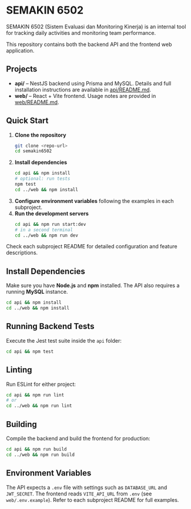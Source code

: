 # SEMAKIN 6502

SEMAKIN 6502 (Sistem Evaluasi dan Monitoring Kinerja) is an internal tool for tracking daily activities and monitoring team performance.

This repository contains both the backend API and the frontend web application.

## Projects

- **api/** – NestJS backend using Prisma and MySQL. Details and full installation instructions are available in [api/README.md](api/README.md).
- **web/** – React + Vite frontend. Usage notes are provided in [web/README.md](web/README.md).

## Quick Start

1. **Clone the repository**
   ```bash
   git clone <repo-url>
   cd semakin6502
   ```
2. **Install dependencies**
   ```bash
   cd api && npm install
   # optional: run tests
   npm test
   cd ../web && npm install
   ```
3. **Configure environment variables** following the examples in each subproject.
4. **Run the development servers**
   ```bash
   cd api && npm run start:dev
   # in a second terminal
   cd ../web && npm run dev
   ```

Check each subproject README for detailed configuration and feature descriptions.

## Install Dependencies

Make sure you have **Node.js** and **npm** installed. The API also requires a running **MySQL** instance.

```bash
cd api && npm install
cd ../web && npm install
```

## Running Backend Tests

Execute the Jest test suite inside the `api` folder:

```bash
cd api && npm test
```

## Linting

Run ESLint for either project:

```bash
cd api && npm run lint
# or
cd ../web && npm run lint
```

## Building

Compile the backend and build the frontend for production:

```bash
cd api && npm run build
cd ../web && npm run build
```

## Environment Variables

The API expects a `.env` file with settings such as `DATABASE_URL` and `JWT_SECRET`. The frontend reads `VITE_API_URL` from `.env` (see `web/.env.example`). Refer to each subproject README for full examples.
